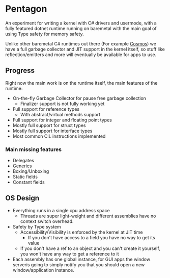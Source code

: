 # Pentagon

An experiment for writing a kernel with C# drivers and usermode, with a fully featured dotnet runtime running on 
baremetal with the main goal of using Type safety for memory safety.

Unlike other baremetal C# runtimes out there (For example [Cosmos](https://github.com/CosmosOS/Cosmos)) we have a full 
garbage collector and JIT support in the kernel itself, so stuff like reflection/emitters and more will eventually be 
available for apps to use.

## Progress

Right now the main work is on the runtime itself, the main features of the runtime:
- On-the-fly Garbage Collector for pause free garbage collection
  - Finalizer support is not fully working yet
- Full support for reference types
  - With abstract/virtual methods support
- Full support for integer and floating point types
- Mostly full support for struct types
- Mostly full support for interface types
- Most common CIL instructions implemented

### Main missing features
- Delegates
- Generics
- Boxing/Unboxing
- Static fields
- Constant fields

## OS Design

- Everything runs in a single cpu address space
  - Threads are super light-weight and different assemblies have no context switch overhead. 
- Safety by Type system
  - Accessibility/Visibility is enforced by the kernel at JIT time
      - If you don't have access to a field you have no way to get its value
  - If you don't have a ref to an object and you can't create it yourself, you won't have 
    any way to get a reference to it 
- Each assembly has one global instance, for GUI apps the window serveris going to simply notify you that you should 
  open a new window/application instance.
